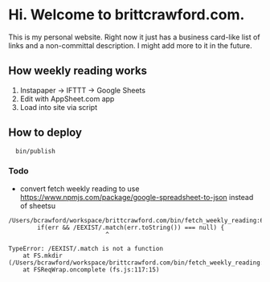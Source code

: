 # Hi. Welcome to brittcrawford.com.

This is my personal website. Right now it just has a business card-like list of links and a non-committal description. I might add more to it in the future.

## How weekly reading works

1. Instapaper -> IFTTT -> Google Sheets
2. Edit with AppSheet.com app
3. Load into site via script

## How to deploy

      bin/publish

### Todo

- convert fetch weekly reading to use https://www.npmjs.com/package/google-spreadsheet-to-json instead of sheetsu

```
/Users/bcrawford/workspace/brittcrawford.com/bin/fetch_weekly_reading:64
        if(err && /EEXIST/.match(err.toString()) === null) {
                           ^

TypeError: /EEXIST/.match is not a function
    at FS.mkdir (/Users/bcrawford/workspace/brittcrawford.com/bin/fetch_weekly_reading:64:28)
    at FSReqWrap.oncomplete (fs.js:117:15)
```



